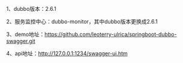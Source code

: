 1、dubbo版本：2.6.1

2、服务监控中心：dubbo-monitor，其中dubbo版本更换成2.6.1

3、demo地址：https://github.com/leoterry-ulrica/springboot-dubbo-swagger.git

4、api地址：http://127.0.0.1:1234/swagger-ui.htm